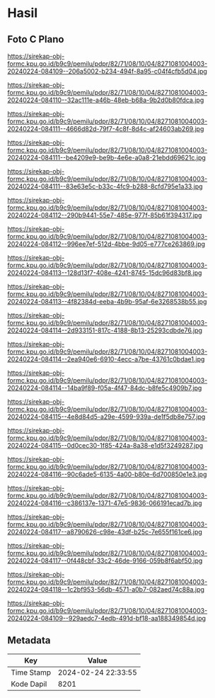 # Hasil

## Foto C Plano

https://sirekap-obj-formc.kpu.go.id/b9c9/pemilu/pdpr/82/71/08/10/04/8271081004003-20240224-084109--206a5002-b234-494f-8a95-c04f4cfb5d04.jpg

https://sirekap-obj-formc.kpu.go.id/b9c9/pemilu/pdpr/82/71/08/10/04/8271081004003-20240224-084110--32ac111e-a46b-48eb-b68a-9b2d0b80fdca.jpg

https://sirekap-obj-formc.kpu.go.id/b9c9/pemilu/pdpr/82/71/08/10/04/8271081004003-20240224-084111--4666d82d-79f7-4c8f-8d4c-af24603ab269.jpg

https://sirekap-obj-formc.kpu.go.id/b9c9/pemilu/pdpr/82/71/08/10/04/8271081004003-20240224-084111--be4209e9-be9b-4e6e-a0a8-21ebdd69621c.jpg

https://sirekap-obj-formc.kpu.go.id/b9c9/pemilu/pdpr/82/71/08/10/04/8271081004003-20240224-084111--83e63e5c-b33c-4fc9-b288-8cfd795e1a33.jpg

https://sirekap-obj-formc.kpu.go.id/b9c9/pemilu/pdpr/82/71/08/10/04/8271081004003-20240224-084112--290b9441-55e7-485e-977f-85b61f394317.jpg

https://sirekap-obj-formc.kpu.go.id/b9c9/pemilu/pdpr/82/71/08/10/04/8271081004003-20240224-084112--996ee7ef-512d-4bbe-9d05-e777ce263869.jpg

https://sirekap-obj-formc.kpu.go.id/b9c9/pemilu/pdpr/82/71/08/10/04/8271081004003-20240224-084113--128d13f7-408e-4241-8745-15dc96d83bf8.jpg

https://sirekap-obj-formc.kpu.go.id/b9c9/pemilu/pdpr/82/71/08/10/04/8271081004003-20240224-084113--4f82384d-eeba-4b9b-95af-6e3268538b55.jpg

https://sirekap-obj-formc.kpu.go.id/b9c9/pemilu/pdpr/82/71/08/10/04/8271081004003-20240224-084114--2d933151-817c-4188-8b13-25293cdbde76.jpg

https://sirekap-obj-formc.kpu.go.id/b9c9/pemilu/pdpr/82/71/08/10/04/8271081004003-20240224-084114--2ea940e6-6910-4ecc-a7be-43761c0bdae1.jpg

https://sirekap-obj-formc.kpu.go.id/b9c9/pemilu/pdpr/82/71/08/10/04/8271081004003-20240224-084114--14ba9f89-f05a-4f47-84dc-b8fe5c4909b7.jpg

https://sirekap-obj-formc.kpu.go.id/b9c9/pemilu/pdpr/82/71/08/10/04/8271081004003-20240224-084115--4e8d84d5-a29e-4599-939a-de1f5db8e757.jpg

https://sirekap-obj-formc.kpu.go.id/b9c9/pemilu/pdpr/82/71/08/10/04/8271081004003-20240224-084115--0d0cec30-1f85-424a-8a38-e1d5f3249287.jpg

https://sirekap-obj-formc.kpu.go.id/b9c9/pemilu/pdpr/82/71/08/10/04/8271081004003-20240224-084116--90c6ade5-6135-4a00-b80e-6d700850e1e3.jpg

https://sirekap-obj-formc.kpu.go.id/b9c9/pemilu/pdpr/82/71/08/10/04/8271081004003-20240224-084116--c386137e-1371-47e5-9836-066191ecad7b.jpg

https://sirekap-obj-formc.kpu.go.id/b9c9/pemilu/pdpr/82/71/08/10/04/8271081004003-20240224-084117--a8790626-c98e-43df-b25c-7e655f161ce6.jpg

https://sirekap-obj-formc.kpu.go.id/b9c9/pemilu/pdpr/82/71/08/10/04/8271081004003-20240224-084117--0f448cbf-33c2-46de-9166-059b8f6abf50.jpg

https://sirekap-obj-formc.kpu.go.id/b9c9/pemilu/pdpr/82/71/08/10/04/8271081004003-20240224-084118--1c2bf953-56db-4571-a0b7-082aed74c88a.jpg

https://sirekap-obj-formc.kpu.go.id/b9c9/pemilu/pdpr/82/71/08/10/04/8271081004003-20240224-084109--929aedc7-4edb-491d-bf18-aa188349854d.jpg


## Metadata

| Key        | Value               |
| ---------- | ------------------- |
| Time Stamp | 2024-02-24 22:33:55 |
| Kode Dapil | 8201                |




